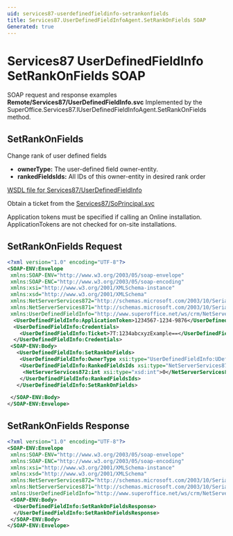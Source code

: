 ```yaml
---
uid: services87-userdefinedfieldinfo-setrankonfields
title: Services87.UserDefinedFieldInfoAgent.SetRankOnFields SOAP
Generated: true
---
```


# Services87 UserDefinedFieldInfo SetRankOnFields SOAP

SOAP request and response examples **Remote/Services87/UserDefinedFieldInfo.svc**
Implemented by the <see cref="M:SuperOffice.Services87.IUserDefinedFieldInfoAgent.SetRankOnFields">SuperOffice.Services87.IUserDefinedFieldInfoAgent.SetRankOnFields</see> method.

## SetRankOnFields

Change rank of user defined fields

* **ownerType:** The user-defined field owner-entity.
* **rankedFieldsIds:** All IDs of this owner-entity in desired rank order



[WSDL file for Services87/UserDefinedFieldInfo](../Services87-UserDefinedFieldInfo.md)

Obtain a ticket from the [Services87/SoPrincipal.svc](../SoPrincipal/index.md)

Application tokens must be specified if calling an Online installation. ApplicationTokens are not checked for on-site installations.

## SetRankOnFields Request

```xml
<?xml version="1.0" encoding="UTF-8"?>
<SOAP-ENV:Envelope
 xmlns:SOAP-ENV="http://www.w3.org/2003/05/soap-envelope"
 xmlns:SOAP-ENC="http://www.w3.org/2003/05/soap-encoding"
 xmlns:xsi="http://www.w3.org/2001/XMLSchema-instance"
 xmlns:xsd="http://www.w3.org/2001/XMLSchema"
 xmlns:NetServerServices872="http://schemas.microsoft.com/2003/10/Serialization/Arrays"
 xmlns:NetServerServices871="http://schemas.microsoft.com/2003/10/Serialization/"
 xmlns:UserDefinedFieldInfo="http://www.superoffice.net/ws/crm/NetServer/Services87">
  <UserDefinedFieldInfo:ApplicationToken>1234567-1234-9876</UserDefinedFieldInfo:ApplicationToken>
  <UserDefinedFieldInfo:Credentials>
    <UserDefinedFieldInfo:Ticket>7T:1234abcxyzExample==</UserDefinedFieldInfo:Ticket>
  </UserDefinedFieldInfo:Credentials>
 <SOAP-ENV:Body>
   <UserDefinedFieldInfo:SetRankOnFields>
    <UserDefinedFieldInfo:OwnerType xsi:type="UserDefinedFieldInfo:UDefType">Invalid</UserDefinedFieldInfo:OwnerType>
    <UserDefinedFieldInfo:RankedFieldsIds xsi:type="NetServerServices872:ArrayOfint">
     <NetServerServices872:int xsi:type="xsd:int">0</NetServerServices872:int>
    </UserDefinedFieldInfo:RankedFieldsIds>
   </UserDefinedFieldInfo:SetRankOnFields>

 </SOAP-ENV:Body>
</SOAP-ENV:Envelope>

```


## SetRankOnFields Response

```xml
<?xml version="1.0" encoding="UTF-8"?>
<SOAP-ENV:Envelope
 xmlns:SOAP-ENV="http://www.w3.org/2003/05/soap-envelope"
 xmlns:SOAP-ENC="http://www.w3.org/2003/05/soap-encoding"
 xmlns:xsi="http://www.w3.org/2001/XMLSchema-instance"
 xmlns:xsd="http://www.w3.org/2001/XMLSchema"
 xmlns:NetServerServices872="http://schemas.microsoft.com/2003/10/Serialization/Arrays"
 xmlns:NetServerServices871="http://schemas.microsoft.com/2003/10/Serialization/"
 xmlns:UserDefinedFieldInfo="http://www.superoffice.net/ws/crm/NetServer/Services87">
 <SOAP-ENV:Body>
  <UserDefinedFieldInfo:SetRankOnFieldsResponse>
  </UserDefinedFieldInfo:SetRankOnFieldsResponse>
 </SOAP-ENV:Body>
</SOAP-ENV:Envelope>

```

